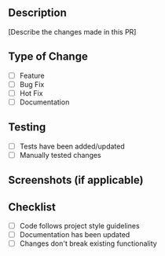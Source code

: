 ## Description
[Describe the changes made in this PR]

## Type of Change
- [ ] Feature
- [ ] Bug Fix
- [ ] Hot Fix
- [ ] Documentation

## Testing
- [ ] Tests have been added/updated
- [ ] Manually tested changes

## Screenshots (if applicable)

## Checklist
- [ ] Code follows project style guidelines
- [ ] Documentation has been updated
- [ ] Changes don't break existing functionality
